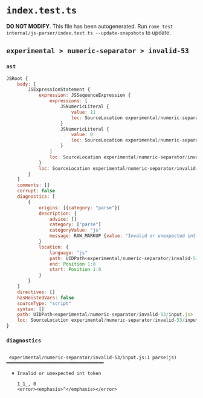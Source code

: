 # `index.test.ts`

**DO NOT MODIFY**. This file has been autogenerated. Run `rome test internal/js-parser/index.test.ts --update-snapshots` to update.

## `experimental > numeric-separator > invalid-53`

### `ast`

```javascript
JSRoot {
	body: [
		JSExpressionStatement {
			expression: JSSequenceExpression {
				expressions: [
					JSNumericLiteral {
						value: 11
						loc: SourceLocation experimental/numeric-separator/invalid-53/input.js 1:0-1:4
					}
					JSNumericLiteral {
						value: 0
						loc: SourceLocation experimental/numeric-separator/invalid-53/input.js 1:6-1:7
					}
				]
				loc: SourceLocation experimental/numeric-separator/invalid-53/input.js 1:0-1:7
			}
			loc: SourceLocation experimental/numeric-separator/invalid-53/input.js 1:0-1:7
		}
	]
	comments: []
	corrupt: false
	diagnostics: [
		{
			origins: [{category: "parse"}]
			description: {
				advice: []
				category: ["parse"]
				categoryValue: "js"
				message: RAW_MARKUP {value: "Invalid or unexpected int token"}
			}
			location: {
				language: "js"
				path: UIDPath<experimental/numeric-separator/invalid-53/input.js>
				end: Position 1:0
				start: Position 1:0
			}
		}
	]
	directives: []
	hasHoistedVars: false
	sourceType: "script"
	syntax: []
	path: UIDPath<experimental/numeric-separator/invalid-53/input.js>
	loc: SourceLocation experimental/numeric-separator/invalid-53/input.js 1:0-2:0
}
```

### `diagnostics`

```

 experimental/numeric-separator/invalid-53/input.js:1 parse(js) ━━━━━━━━━━━━━━━━━━━━━━━━━━━━━━━━━━━━

  ✖ Invalid or unexpected int token

    1_1_, 0
    <error><emphasis>^</emphasis></error>


```
